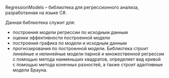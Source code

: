 RegressionModels – библиотека для регрессионного анализа, разработанная на языке C#.

Данная библиотека служит для:
- построения модели регрессии по исходным данным
- оценки эффективности построенной модели
- построения графика по модели и исходным данным
- прогнозирования по построенной модели.
Библиотека строит линейные и нелинейные модели парной и множественной регрессии с помощью метода наименьших квадратов, определяет вид кривой с помощью метода конечных разностей, а также строит адаптивные модели Брауна.
